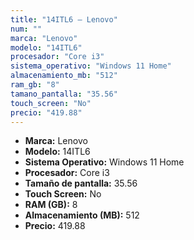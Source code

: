 ```yaml
---
title: "14ITL6 — Lenovo"
num: ""
marca: "Lenovo"
modelo: "14ITL6"
procesador: "Core i3"
sistema_operativo: "Windows 11 Home"
almacenamiento_mb: "512"
ram_gb: "8"
tamano_pantalla: "35.56"
touch_screen: "No"
precio: "419.88"
---
```

<ul>
<li><strong>Marca:</strong> Lenovo</li>
<li><strong>Modelo:</strong> 14ITL6</li>
<li><strong>Sistema Operativo:</strong> Windows 11 Home</li>
<li><strong>Procesador:</strong> Core i3 </li>
<li><strong>Tamaño de pantalla:</strong> 35.56</li>
<li><strong>Touch Screen:</strong> No</li>
<li><strong>RAM (GB):</strong> 8</li>
<li><strong>Almacenamiento (MB):</strong> 512</li>
<li><strong>Precio:</strong> 419.88</li>
</ul>